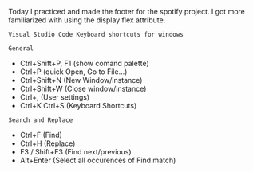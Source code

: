 Today I practiced and made the footer for the spotify project. I got more familiarized with using the display flex attribute. 

`Visual Studio Code Keyboard shortcuts for windows`<br>
```
General 
```
- Ctrl+Shift+P, F1 (show comand palette)
- Ctrl+P (quick Open, Go to File...)
- Ctrl+Shift+N (New Window/instance)
- Ctrl+Shift+W (Close window/instance)
- Ctrl+, (User settings)
- Ctrl+K Ctrl+S (Keyboard Shortcuts)

```
Search and Replace
```
- Ctrl+F (Find)
- Ctrl+H (Replace)
- F3 / Shift+F3 (Find next/previous)
- Alt+Enter (Select all occurences of Find match)
